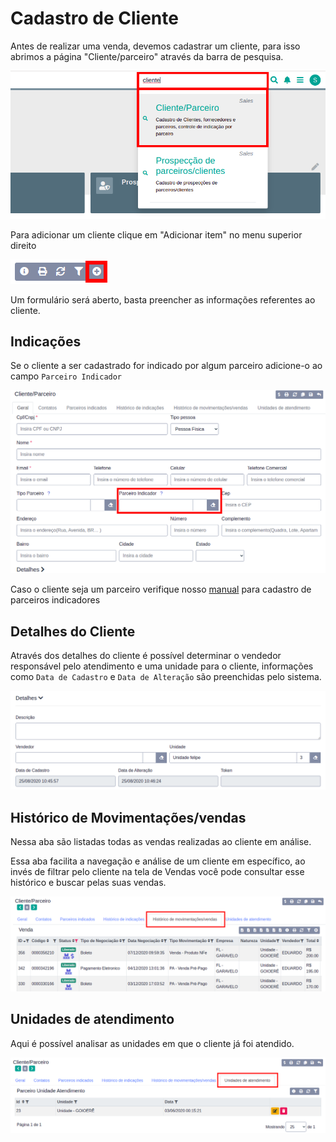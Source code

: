 # Cadastro de Cliente

Antes de realizar uma venda, devemos cadastrar um cliente, para isso abrimos a página "Cliente/parceiro" através da barra de pesquisa.

![Busca pagina parceiro](/ui/assets/manuais-de-uso/cliente-parceiro/1-cliente-parceiro.png)

Para adicionar um cliente clique em "Adicionar item" no menu superior direito

![Adicionando cliente](/ui/assets/manuais-de-uso/cliente-parceiro/2-cliente-parceiro.png)

Um formulário será aberto, basta preencher as informações referentes ao cliente.

## Indicações

Se o cliente a ser cadastrado for indicado por algum parceiro adicione-o ao campo `Parceiro Indicador`

![Indicação](/ui/assets/manuais-de-uso/cliente-parceiro/4-cliente-parceiro.png)

Caso o cliente seja um parceiro verifique nosso <a href="/ui/Iniciando/Uso/cadastro_parceiro.md">manual</a> para cadastro de parceiros indicadores

## Detalhes do Cliente

Através dos detalhes do cliente é possível determinar o vendedor responsável pelo atendimento e uma unidade para o cliente, informações como `Data de Cadastro` e `Data de Alteração` são preenchidas pelo sistema.


![Detalhes do Cliente](/ui/assets/manuais-de-uso/cliente-parceiro/8-cliente-parceiro.png)

## Histórico de Movimentações/vendas

Nessa aba são listadas todas as vendas realizadas ao cliente em análise. 

Essa aba facilita a navegação e análise de um cliente em específico, ao invés de filtrar pelo cliente na tela de Vendas você pode consultar esse histórico e buscar pelas suas vendas.

![Histórico de vendas](/ui/assets/manuais-de-uso/cliente-parceiro/12-cliente-parceiro.png)

## Unidades de atendimento

Aqui é possível analisar as unidades em que o cliente já foi atendido.

![Unidades de Atendimento](/ui/assets/manuais-de-uso/cliente-parceiro/13-cliente-parceiro.png)